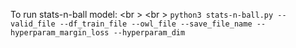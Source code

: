 To run stats-n-ball model: <br \>
<br \>
```python3 stats-n-ball.py --valid_file --df_train_file --owl_file --save_file_name --hyperparam_margin_loss --hyperparam_dim```
